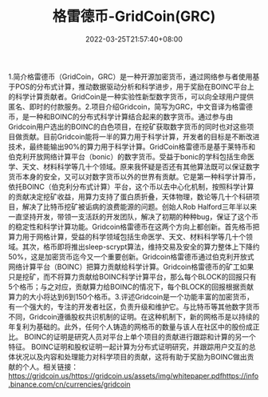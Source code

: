 ﻿---
weight: 
title: "格雷德币-GridCoin(GRC)"
description: "格雷德币（GridCoin，GRC）是一种开源加密货币，通过网络参与者使用基于POS的分布式计算，推动数据驱动分析和科学进步，用于奖励在BOINC平台上的科学计算贡献者"
date: 2022-03-25T21:57:40+08:00
lastmod: 2022-03-25T16:45:40+08:00
draft: false
authors: ["Metabd"]
featuredImage: "geleidebi-gridcoingrc.webp"
link: ""
tags: ["数字代币","格雷德币-GridCoin(GRC)"]
categories: ["navigation"]
navigation: ["数字代币"]
lightgallery: true
toc: true
pinned: false
recommend: false
recommend1: false
---
1.简介格雷德币（GridCoin，GRC）是一种开源加密货币，通过网络参与者使用基于POS的分布式计算，推动数据驱动分析和科学进步，用于奖励在BOINC平台上的科学计算贡献者。GridCoin是一种实验性新型数字货币，可以向全球用户提供匿名、即时的付款服务。2.项目介绍Gridcoin，简写为GRC，中文音译为格雷德币，是一种和BOINC的分布式科学计算结合起来的数字货币。通过参与由Gridcoin用户选出的BOINC的白色项目，在挖矿获取数字货币的同时也对这些项目做贡献。目前Gridcoin能将一半的算力用于科学计算，开发者的目标是不断改进技术，最终能输出90%的算力用于科学计算。GridCoin格雷德币是基于莱特币和伯克利开放网络计算平台（bonic）的数字货币。受益于bonic的学科包括生命医学、天文、材料科学等几十个领域。原来我怀疑是否还有其他算法既可以保证数字货币本身的安全，又可以对数字货币以外的世界有贡献。它是第一种科学计算币，依托BOINC（伯克利分布式计算）平台，这个币以去中心化机制，按照科学计算的贡献决定挖矿收益，用算力支持了蛋白质折叠，天体物理，数论等几十个科研项目，解决了比特币挖矿被诟病的浪费能源的问题。创始人Rob Halford三年半以来一直坚持开发，带领一支活跃的开发团队，解决了初期的种种bug，保证了这个币的稳定性和科学计算功能。Gridcoin格雷德币在这两个方向上都创新。首先格币把算力用于网格计算，受益的科学领域包括生命医学、天文、材料科学等几十个领域。其次，格币即将推出sleep-scrypt算法，维持交易及安全的算力整体上下降约50%，这是加密货币迄今又一个重要创新。Gridcoin格雷德币通过伯克利开放式网络计算平台（BOINC）把算力贡献给科学计算。Gridcoin格雷德币的矿工如果只是挖矿，而不将算力贡献给BOINC科学计算平台，那么每个BLOCK的回报只有5个格币；与之对应，贡献算力给BOINC的情况下，每个BLOCK的回报根据贡献算力的大小将达到6到150个格币。3.评述Gridcoin是一个功能丰富的加密货币，有一个强大的，专注的开发者社区，负责升级和维护它。与比特币等其他数字货币不同，Gridcoin遵循股权共识机制的证明。在这种机制下，新的网格币是以持续的年复利为基础的。此外，任何个人铸造的网格币的数量与该人在社区中的股份成正比。 BOINC的证明是研究人员对平台上单个项目的贡献进行跟踪和计算的另一个特征。 BOINC证明和股权证明一起计算为分布式证明研究，并跟踪用户交互的总体状况以及内容和处理能力对科学项目的贡献，这将有助于奖励为BOINC做出贡献的个人。相关链接：https://gridcoin.us/https://gridcoin.us/assets/img/whitepaper.pdfhttps://info.binance.com/cn/currencies/gridcoin
